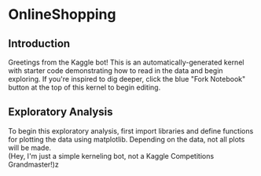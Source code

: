 # OnlineShopping
## Introduction
Greetings from the Kaggle bot! This is an automatically-generated kernel with starter code demonstrating how to read in the data and begin exploring. If you're inspired to dig deeper, click the blue "Fork Notebook" button at the top of this kernel to begin editing.

## Exploratory Analysis
To begin this exploratory analysis, first import libraries and define functions for plotting the data using matplotlib. Depending on the data, not all plots will be made.<br/> (Hey, I'm just a simple kerneling bot, not a Kaggle Competitions Grandmaster!)z
